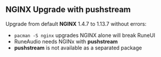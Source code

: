 NGINX Upgrade with pushstream
---

Upgrade from default **NGINX** 1.4.7 to 1.13.7 without errors:
- `pacman -S nginx` upgrades NGINX alone will break RuneUI
- RuneAudio needs NGINx with **pushstream**
- **pushstream** is not available as a separated package

